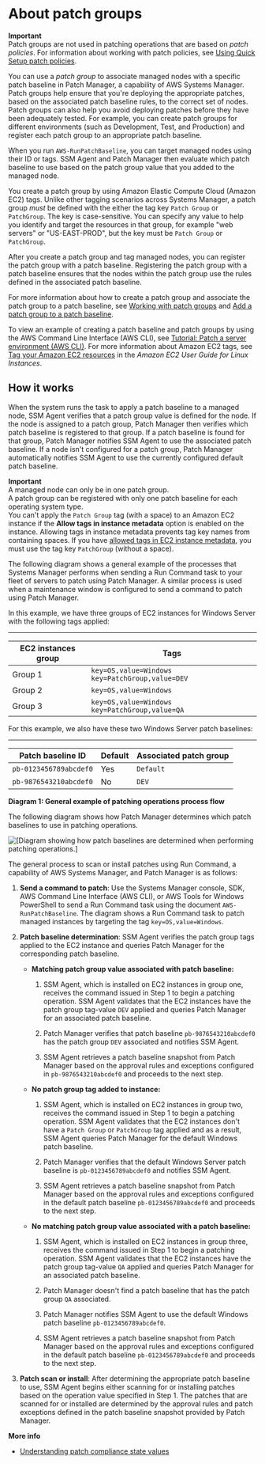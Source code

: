 # About patch groups<a name="patch-manager-patch-groups"></a>

**Important**  
Patch groups are not used in patching operations that are based on *patch policies*\. For information about working with patch policies, see [Using Quick Setup patch policies](patch-manager-policies.md)\.

You can use a *patch group* to associate managed nodes with a specific patch baseline in Patch Manager, a capability of AWS Systems Manager\. Patch groups help ensure that you're deploying the appropriate patches, based on the associated patch baseline rules, to the correct set of nodes\. Patch groups can also help you avoid deploying patches before they have been adequately tested\. For example, you can create patch groups for different environments \(such as Development, Test, and Production\) and register each patch group to an appropriate patch baseline\. 

When you run `AWS-RunPatchBaseline`, you can target managed nodes using their ID or tags\. SSM Agent and Patch Manager then evaluate which patch baseline to use based on the patch group value that you added to the managed node\.

You create a patch group by using Amazon Elastic Compute Cloud \(Amazon EC2\) tags\. Unlike other tagging scenarios across Systems Manager, a patch group *must* be defined with the either the tag key `Patch Group` or `PatchGroup`\. The key is case\-sensitive\. You can specify any value to help you identify and target the resources in that group, for example "web servers" or "US\-EAST\-PROD", but the key must be `Patch Group` or `PatchGroup`\.

After you create a patch group and tag managed nodes, you can register the patch group with a patch baseline\. Registering the patch group with a patch baseline ensures that the nodes within the patch group use the rules defined in the associated patch baseline\. 

For more information about how to create a patch group and associate the patch group to a patch baseline, see [Working with patch groups](patch-manager-tag-a-patch-group.md) and [Add a patch group to a patch baseline](patch-manager-tag-a-patch-group.md#sysman-patch-group-patchbaseline)\.

To view an example of creating a patch baseline and patch groups by using the AWS Command Line Interface \(AWS CLI\), see [Tutorial: Patch a server environment \(AWS CLI\)](patch-manager-patch-servers-using-the-aws-cli.md)\. For more information about Amazon EC2 tags, see [Tag your Amazon EC2 resources](https://docs.aws.amazon.com/AWSEC2/latest/UserGuide/Using_Tags.html) in the *Amazon EC2 User Guide for Linux Instances*\.

## How it works<a name="how-it-works-patch-groups"></a>

When the system runs the task to apply a patch baseline to a managed node, SSM Agent verifies that a patch group value is defined for the node\. If the node is assigned to a patch group, Patch Manager then verifies which patch baseline is registered to that group\. If a patch baseline is found for that group, Patch Manager notifies SSM Agent to use the associated patch baseline\. If a node isn't configured for a patch group, Patch Manager automatically notifies SSM Agent to use the currently configured default patch baseline\.

**Important**  
A managed node can only be in one patch group\.  
A patch group can be registered with only one patch baseline for each operating system type\.  
You can't apply the `Patch Group` tag \(with a space\) to an Amazon EC2 instance if the **Allow tags in instance metadata** option is enabled on the instance\. Allowing tags in instance metadata prevents tag key names from containing spaces\. If you have [allowed tags in EC2 instance metadata](https://docs.aws.amazon.com/AWSEC2/latest/UserGuide/Using_Tags.html#allow-access-to-tags-in-IMDS), you must use the tag key `PatchGroup` \(without a space\)\.

The following diagram shows a general example of the processes that Systems Manager performs when sending a Run Command task to your fleet of servers to patch using Patch Manager\. A similar process is used when a maintenance window is configured to send a command to patch using Patch Manager\.

In this example, we have three groups of EC2 instances for Windows Server with the following tags applied:


****  

| EC2 instances group | Tags | 
| --- | --- | 
|  Group 1  |  `key=OS,value=Windows` `key=PatchGroup,value=DEV`  | 
|  Group 2  |  `key=OS,value=Windows`  | 
|  Group 3  |  `key=OS,value=Windows` `key=PatchGroup,value=QA`  | 

For this example, we also have these two Windows Server patch baselines:


****  

| Patch baseline ID | Default | Associated patch group | 
| --- | --- | --- | 
|  `pb-0123456789abcdef0`  |  Yes  |  `Default`  | 
|  `pb-9876543210abcdef0`  |  No  |  `DEV`  | 

**Diagram 1: General example of patching operations process flow**

The following diagram shows how Patch Manager determines which patch baselines to use in patching operations\.

![\[Diagram showing how patch baselines are determined when performing patching operations.\]](http://docs.aws.amazon.com/systems-manager/latest/userguide/images/patch-groups-how-it-works.png)

The general process to scan or install patches using Run Command, a capability of AWS Systems Manager, and Patch Manager is as follows:

1. **Send a command to patch**: Use the Systems Manager console, SDK, AWS Command Line Interface \(AWS CLI\), or AWS Tools for Windows PowerShell to send a Run Command task using the document `AWS-RunPatchBaseline`\. The diagram shows a Run Command task to patch managed instances by targeting the tag `key=OS,value=Windows`\.

1. **Patch baseline determination**: SSM Agent verifies the patch group tags applied to the EC2 instance and queries Patch Manager for the corresponding patch baseline\.
   + **Matching patch group value associated with patch baseline:**

     1. SSM Agent, which is installed on EC2 instances in group one, receives the command issued in Step 1 to begin a patching operation\. SSM Agent validates that the EC2 instances have the patch group tag\-value `DEV` applied and queries Patch Manager for an associated patch baseline\.

     1. Patch Manager verifies that patch baseline `pb-9876543210abcdef0` has the patch group `DEV` associated and notifies SSM Agent\.

     1. SSM Agent retrieves a patch baseline snapshot from Patch Manager based on the approval rules and exceptions configured in `pb-9876543210abcdef0` and proceeds to the next step\.
   + **No patch group tag added to instance:**

     1. SSM Agent, which is installed on EC2 instances in group two, receives the command issued in Step 1 to begin a patching operation\. SSM Agent validates that the EC2 instances don't have a `Patch Group` or `PatchGroup` tag applied and as a result, SSM Agent queries Patch Manager for the default Windows patch baseline\.

     1. Patch Manager verifies that the default Windows Server patch baseline is `pb-0123456789abcdef0` and notifies SSM Agent\.

     1. SSM Agent retrieves a patch baseline snapshot from Patch Manager based on the approval rules and exceptions configured in the default patch baseline `pb-0123456789abcdef0` and proceeds to the next step\.
   + **No matching patch group value associated with a patch baseline:**

     1. SSM Agent, which is installed on EC2 instances in group three, receives the command issued in Step 1 to begin a patching operation\. SSM Agent validates that the EC2 instances have the patch group tag\-value `QA` applied and queries Patch Manager for an associated patch baseline\.

     1. Patch Manager doesn't find a patch baseline that has the patch group `QA` associated\.

     1. Patch Manager notifies SSM Agent to use the default Windows patch baseline `pb-0123456789abcdef0`\.

     1. SSM Agent retrieves a patch baseline snapshot from Patch Manager based on the approval rules and exceptions configured in the default patch baseline `pb-0123456789abcdef0` and proceeds to the next step\.

1. **Patch scan or install**: After determining the appropriate patch baseline to use, SSM Agent begins either scanning for or installing patches based on the operation value specified in Step 1\. The patches that are scanned for or installed are determined by the approval rules and patch exceptions defined in the patch baseline snapshot provided by Patch Manager\.

**More info**  
+ [Understanding patch compliance state values](patch-manager-compliance-states.md)